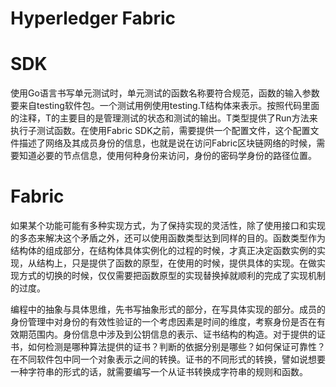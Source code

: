 # Hyperledger Fabric

# SDK

使用Go语言书写单元测试时，单元测试的函数名称要符合规范，函数的输入参数要来自testing软件包。一个测试用例使用testing.T结构体来表示。按照代码里面的注释，T的主要目的是管理测试的状态和测试的输出。T类型提供了Run方法来执行子测试函数。在使用Fabric SDK之前，需要提供一个配置文件，这个配置文件描述了网络及其成员身份的信息，也就是说在访问Fabric区块链网络的时候，需要知道必要的节点信息，使用何种身份来访问，身份的密码学身份的路径位置。

# Fabric

如果某个功能可能有多种实现方式，为了保持实现的灵活性，除了使用接口和实现的多态来解决这个矛盾之外，还可以使用函数类型达到同样的目的。函数类型作为结构体的组成部分，在结构体具体实例化的过程的时候，才真正决定函数实例的实现，从结构上，只是提供了函数的原型，在使用的时候，提供具体的实现。在做实现方式的切换的时候，仅仅需要把函数原型的实现替换掉就顺利的完成了实现机制的过度。

编程中的抽象与具体思维，先书写抽象形式的部分，在写具体实现的部分。成员的身份管理中对身份的有效性验证的一个考虑因素是时间的维度，考察身份是否在有效期范围内。身份信息中涉及到公钥信息的表示、证书结构的构造。对于提供的证书，如何检测是哪种算法提供的证书？判断的依据分别是哪些？如何保证可靠性？在不同软件包中同一个对象表示之间的转换。证书的不同形式的转换，譬如说想要一种字符串的形式的话，就需要编写一个从证书转换成字符串的规则和函数。
